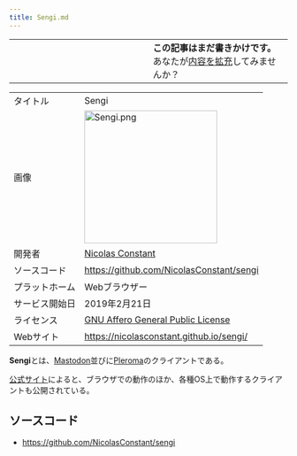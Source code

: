 ```yaml
---
title: Sengi.md
---
```

<div>

<table>
<colgroup>
<col style="width: 50%" />
<col style="width: 50%" />
</colgroup>
<tbody>
<tr class="odd">
<td></td>
<td><strong>この記事はまだ書きかけです。</strong>
<div>
あなたが<a href="https://ja.mstdn.wiki/Sengi&amp;action=edit" rel="nofollow">内容を拡充</a>してみませんか？
</div></td>
</tr>
</tbody>
</table>

|                |                                                                                                                                                                                                                                                                    |
|----------------|--------------------------------------------------------------------------------------------------------------------------------------------------------------------------------------------------------------------------------------------------------------------|
| タイトル       | Sengi                                                                                                                                                                                                                                                              |
| 画像           | [<img src="/images/thumb/a/ab/Sengi.png/240px-Sengi.png" srcset="/images/thumb/a/ab/Sengi.png/360px-Sengi.png 1.5x, /images/thumb/a/ab/Sengi.png/480px-Sengi.png 2x" width="240" height="240" alt="Sengi.png" />](/%E3%83%95%E3%82%A1%E3%82%A4%E3%83%AB:Sengi.png) |
| 開発者         | <a href="https://mastodon.partipirate.org/@NicolasConstant" rel="nofollow">Nicolas Constant</a>                                                                                                                                                                    |
| ソースコード   | <a href="https://github.com/NicolasConstant/sengi" rel="nofollow">https://github.com/NicolasConstant/sengi</a>                                                                                                                                                     |
| プラットホーム | Webブラウザー                                                                                                                                                                                                                                                      |
| サービス開始日 | 2019年2月21日                                                                                                                                                                                                                                                      |
| ライセンス     | [GNU Affero General Public License](/GNU_Affero_General_Public_License "GNU Affero General Public License")                                                                                                                                                        |
| Webサイト      | <a href="https://nicolasconstant.github.io/sengi/" rel="nofollow">https://nicolasconstant.github.io/sengi/</a>                                                                                                                                                     |

  
**Sengi**とは、[Mastodon](/Mastodon "Mastodon")並びに[Pleroma](/Pleroma "Pleroma")のクライアントである。

<a href="https://nicolasconstant.github.io/sengi/" rel="nofollow">公式サイト</a>によると、ブラウザでの動作のほか、各種OS上で動作するクライアントも公開されている。

## ソースコード

-   <a href="https://github.com/NicolasConstant/sengi" rel="nofollow">https://github.com/NicolasConstant/sengi</a>

</div>
